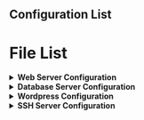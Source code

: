 ## Configuration List

<p id="file-list"></p>

# File List

<details>
<summary><b>Web Server Configuration</b></summary>
<ul>
  <li><a href='Web Server/000-default.conf'>000-default.conf</a></li>
  <li><a href='Web Server/ports.conf'>ports.conf</a></li>
  <li><a href='Web Server/repo'>repo</a></li>
  <li><a href='Web Server/web-server.md'>web-server.md</a></li>
</ul>
</details>

<details>
<summary><b>Database Server Configuration</b></summary>
<ul>
  <li><a href='Database Server/db-server.md'>db-server.md</a></li>
</ul>
</details>

<details>
<summary><b>Wordpress Configuration</b></summary>
<ul>
  <li><a href='Wordpress/wordpress.md'>wordpress.md</a></li>
  <li><a href='Wordpress/wp-config.php'>wp-config.php</a></li>
</ul>
</details>

<details>
<summary><b>SSH Server Configuration</b></summary>
<ul>
  <li><a href='SSH Server/ssh-server.md'>ssh-server.md</a></li>
</ul>
</details>
